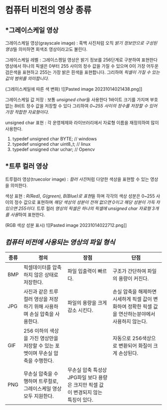 
# 컴퓨터 비전의 영상 종류

## *그레이스케일 영상

그레이스케일 영상(grayscale image) : 흑백 사진처럼 오직 *밝기 정보만으로 구성된 영상*을 의미하면 회색조 영상이라고도 불린다.

그레이스케일 레벨 : 그레이스켕일 영상은 밝기 정보를 256단계로 구분하여 표현한다 영상에서 하나의 픽셀은 0부터 255 사이의 정수 값을 가질 수 있으며 0이 가장 어두운 검은색을 표현하고 255는 가장 밝은 흰색을 표현합니다. 그리하여 *픽셀이 가질 수 있는 값의 범위를 의미합니다.*

(그레이스케일에 따른 색 변화)
![[Pasted image 20231014021438.png]]


그레이스케일 값 저장 : 보통 *unsigned char*을 사용한다 1바이트 크기를 가지며 부호 없는 8비트 정수 값을 저장할 수 있다 그리하여 *0~255 사이의 정수를 저장할 수 있어 가장 적합한 자료형이다.*

unsigned char 표현 : 각 운영체제와 라이브러리에서 자료형 이름을 재정의하여 많이 사용한다.
1. typedef unsigned char BYTE; // windows
2. typedef unsigned char uint8_t; // linux
3. typedef unsigned char uchar; // Opencv


## *트루 컬러 영상

트루컬러 영상(truecolor image) : *컬러 사진*처럼 다양한 색상을 표현할 수 있는 영상을 의미한다.

색상 표현 : *R(Red), G(green), B(Blue)로 표현*을 하며 각각의 색상 성분은 0~255 사이의 정수 값으로 표현하며 *해당 색상의 성분이 전혀 없으면 0이고 해당 성분이 가득 차 있으면 255이다.* 트루 컬러
*영상의 픽셀은 하나의 픽셀에 unsigned char 자료형 3개를 사용*하여 표현한다.

(RGB 색상 성분 표시)
![[Pasted image 20231014022712.png]]


## *컴퓨터 비전에 사용되는 영상의 파일 형식*

| 종류 | 정의                                                                            | 장점                                                                               | 단점                                                                                                |
| ---- | ------------------------------------------------------------------------------- | ---------------------------------------------------------------------------------- | --------------------------------------------------------------------------------------------------- |
| BMP  | 픽셀데이터를 압축하지 않은 상태로 저장한다.                                     | 파일 입출력이 빠르다.                                                              | 구조가 간단하여 파일의 용량이 커진다.                                                               |
| JPG  | 사진과 같은 트루컬러 영상을 저장하기 위해 사용하며 손실 압축을 사용한다.        | 파일의 용량을 크게 감소 시킨다.                                                    | 손실 압축을 해제하면 시세하게 픽셀 값이 변화하여 정확한 픽셀 값을 연산하는분야에서 사용하지 않는다. |
| GIF  | 256 이하의 색상을 가진 영상만을 저장할 수 있는 포멧이며 무손실 압축을 수행한다. |                                                                                    | 자동으로 256색상으로 변환되어 화질이 크게 손상된다.                                                 |
| PNG  | 무손실 압축을 수행하며 트루컬로, 그레이스케일 영상 모두 지원한다.               | 무손실 압축 특성상 JPG파일 보다 용량은 크지만 픽셀 값이 변경되지 않는 특징이 있다. |                                                                                                     |


